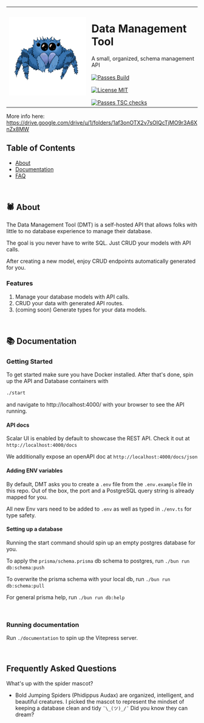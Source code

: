 <div>
<table border="0" style="background-color: none; width: 100%">
 <tr>
 </tr>
 <tr>
    <td>
      <img alt="Data Management Tool's mascot" src="images/Logo.png" width="300px">
    </td>
    <td>
      <div>
        <h1>Data Management Tool</h1>
        <p>A small, organized, schema management API</p>
      </div>
      <div style="margin-top: 1rem">
        <a href="https://github.com/lundjrl/great-asset/actions/workflows/build.yml">
          <img alt="Passes Build" src="https://github.com/lundjrl/great-asset/actions/workflows/build.yml/badge.svg" />
        </a>
      </div>
      <div style="margin-top: 1rem">
        <a href="https://opensource.org/licenses/MIT">
          <img alt="License MIT" src="https://img.shields.io/badge/License-MIT-yellow.svg?color=blue" />
        </a>
      </div>
      <div style="margin-top: 1rem">
        <a href="https://github.com/lundjrl/great-asset/actions/workflows/tsc.yml">
            <img alt="Passes TSC checks" src="https://github.com/lundjrl/great-asset/actions/workflows/tsc.yml/badge.svg" />
        </a>
      </div>
    </td>
 </tr>
</table>
</div>

More info here: https://drive.google.com/drive/u/1/folders/1af3onOTX2v7sOIQcTjMO9r3A6XnZx8MW

## Table of Contents
- [About](#-about)
- [Documentation](#-documentation)
- [FAQ](#frequently-asked-questions)
<br />

## 🕷️ About

The Data Management Tool (DMT) is a self-hosted API that allows folks with little to no database experience to manage their database.

The goal is you never have to write SQL. Just CRUD your models with API calls.

After creating a new model, enjoy CRUD endpoints automatically generated for you.

### Features

1. Manage your database models with API calls.
2. CRUD your data with generated API routes.
3. (coming soon) Generate types for your data models.
<br />

## 📚 Documentation

### Getting Started

To get started make sure you have Docker installed.
After that's done, spin up the API and Database containers with

```bash
./start
```

and navigate to http://localhost:4000/ with your browser to see the API running.

#### API docs

Scalar UI is enabled by default to showcase the REST API. Check it out at `http://localhost:4000/docs`

We additionally expose an openAPI doc at `http://localhost:4000/docs/json`

#### Adding ENV variables

By default, DMT asks you to create a `.env` file from the `.env.example` file in this repo. Out of the box, the port and a PostgreSQL query string is already mapped for you.

All new Env vars need to be added to `.env` as well as typed in `./env.ts` for type safety.

#### Setting up a database

Running the start command should spin up an empty postgres database for you.

To apply the `prisma/schema.prisma` db schema to postgres, run `./bun run db:schema:push`

To overwrite the prisma schema with your local db, run `./bun run db:schema:pull`

For general prisma help, run `./bun run db:help`

<br />

### Running documentation

Run `./documentation` to spin up the Vitepress server.

<br />

## Frequently Asked Questions

What's up with the spider mascot?

- Bold Jumping Spiders (Phidippus Audax) are organized, intelligent, and beautiful creatures. I picked the mascot to represent the mindset of keeping a database clean and tidy `¯\_(ツ)_/¯` Did you know they can dream?
